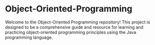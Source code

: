 # Object-Oriented-Programming
Welcome to the Object-Oriented Programming repository! This project is designed to be a comprehensive guide and resource for learning and practicing object-oriented programming principles using the Java programming language.
